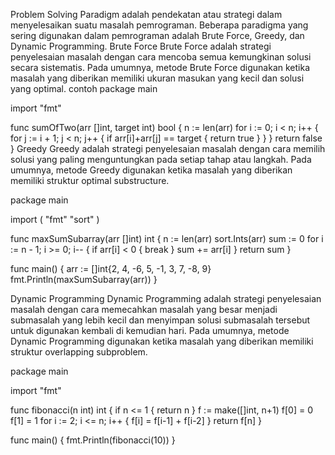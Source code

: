Problem Solving Paradigm adalah pendekatan atau strategi dalam menyelesaikan suatu masalah pemrograman. Beberapa paradigma yang sering digunakan dalam pemrograman adalah Brute Force, Greedy, dan Dynamic Programming.
Brute Force
Brute Force adalah strategi penyelesaian masalah dengan cara mencoba semua kemungkinan solusi secara sistematis. Pada umumnya, metode Brute Force digunakan ketika masalah yang diberikan memiliki ukuran masukan yang kecil dan solusi yang optimal.
contoh
package main

import "fmt"

func sumOfTwo(arr []int, target int) bool {
n := len(arr)
for i := 0; i < n; i++ {
for j := i + 1; j < n; j++ {
if arr[i]+arr[j] == target {
return true
}
}
}
return false
}
Greedy
Greedy adalah strategi penyelesaian masalah dengan cara memilih solusi yang paling menguntungkan pada setiap tahap atau langkah. Pada umumnya, metode Greedy digunakan ketika masalah yang diberikan memiliki struktur optimal substructure.

package main

import (
"fmt"
"sort"
)

func maxSumSubarray(arr []int) int {
n := len(arr)
sort.Ints(arr)
sum := 0
for i := n - 1; i >= 0; i-- {
if arr[i] < 0 {
break
}
sum += arr[i]
}
return sum
}

func main() {
arr := []int{2, 4, -6, 5, -1, 3, 7, -8, 9}
fmt.Println(maxSumSubarray(arr))
}

Dynamic Programming
Dynamic Programming adalah strategi penyelesaian masalah dengan cara memecahkan masalah yang besar menjadi submasalah yang lebih kecil dan menyimpan solusi submasalah tersebut untuk digunakan kembali di kemudian hari. Pada umumnya, metode Dynamic Programming digunakan ketika masalah yang diberikan memiliki struktur overlapping subproblem.

package main

import "fmt"

func fibonacci(n int) int {
if n <= 1 {
return n
}
f := make([]int, n+1)
f[0] = 0
f[1] = 1
for i := 2; i <= n; i++ {
f[i] = f[i-1] + f[i-2]
}
return f[n]
}

func main() {
fmt.Println(fibonacci(10))
}
